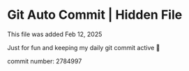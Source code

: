 # Git Auto Commit | Hidden File

This file was added Feb 12, 2025

Just for fun and keeping my daily git commit active 🤪

commit number: 2784997
